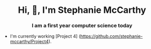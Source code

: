 <h1 align="center"> Hi, 💜, I'm Stephanie McCarthy</h1>
<h3 align="center"> I am a first year computer science today</h3>

- I'm currently working [Project 4] (https://github.com/stephanie-mccarthy/Project4).
